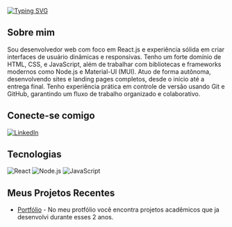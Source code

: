 [![Typing SVG](https://readme-typing-svg.demolab.com?font=Fira+Code&pause=1000&color=F7F7F7&background=284682&width=435&lines=Ol%C3%A1%2C+eu+sou+Victor+Augusto;Desenvolvedor+front-end)](https://git.io/typing-svg)

## Sobre mim
Sou desenvolvedor web com foco em React.js e experiência sólida em criar interfaces de
usuário dinâmicas e responsivas. Tenho um forte domínio de HTML, CSS, e JavaScript,
além de trabalhar com bibliotecas e frameworks modernos como Node.js e Material-UI
(MUI). Atuo de forma autônoma, desenvolvendo sites e landing pages completos, desde o
início até a entrega final. Tenho experiência prática em controle de versão usando Git e
GitHub, garantindo um fluxo de trabalho organizado e colaborativo.

## Conecte-se comigo
[![LinkedIn](https://img.shields.io/badge/-LinkedIn-blue?style=flat-square&logo=linkedin&logoColor=white)](https://www.linkedin.com/in/victor-augusto-010156297/)

## Tecnologias
![React](https://img.shields.io/badge/React-61DAFB?style=flat-square&logo=react&logoColor=black)
![Node.js](https://img.shields.io/badge/Node.js-339933?style=flat-square&logo=nodedotjs&logoColor=white)
![JavaScript](https://img.shields.io/badge/JavaScript-F7DF1E?style=flat-square&logo=javascript&logoColor=black)

## Meus Projetos Recentes
- [Portfólio](https://vta-portfolio.netlify.app/) - No meu protfólio você encontra projetos acadêmicos que ja desenvolvi durante esses 2 anos.

